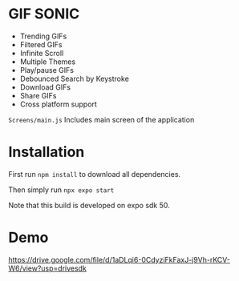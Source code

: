 # GIF SONIC

- Trending GIFs
- Filtered GIFs
- Infinite Scroll
- Multiple Themes
- Play/pause GIFs
- Debounced Search by Keystroke
- Download GIFs
- Share GIFs
- Cross platform support

`Screens/main.js`
Includes main screen of the application

# Installation

First run `npm install` to download all dependencies.

Then simply run `npx expo start`

Note that this build is developed on expo sdk 50.

# Demo

https://drive.google.com/file/d/1aDLqi6-0CdyziFkFaxJ-j9Vh-rKCV-W6/view?usp=drivesdk
